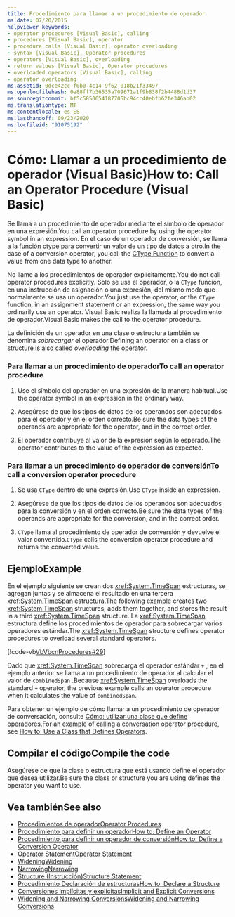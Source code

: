 ```yaml
---
title: Procedimiento para llamar a un procedimiento de operador
ms.date: 07/20/2015
helpviewer_keywords:
- operator procedures [Visual Basic], calling
- procedures [Visual Basic], operator
- procedure calls [Visual Basic], operator overloading
- syntax [Visual Basic], Operator procedures
- operators [Visual Basic], overloading
- return values [Visual Basic], Operator procedures
- overloaded operators [Visual Basic], calling
- operator overloading
ms.assetid: 0dce42cc-f0b0-4c14-9f62-018b21f33497
ms.openlocfilehash: 0e88ff7b36535a709671a1f9b838f2b4488d1d37
ms.sourcegitcommit: bf5c5850654187705bc94cc40ebfb62fe346ab02
ms.translationtype: MT
ms.contentlocale: es-ES
ms.lasthandoff: 09/23/2020
ms.locfileid: "91075192"
---
```

# <a name="how-to-call-an-operator-procedure-visual-basic"></a><span data-ttu-id="c5a47-102">Cómo: Llamar a un procedimiento de operador (Visual Basic)</span><span class="sxs-lookup"><span data-stu-id="c5a47-102">How to: Call an Operator Procedure (Visual Basic)</span></span>

<span data-ttu-id="c5a47-103">Se llama a un procedimiento de operador mediante el símbolo de operador en una expresión.</span><span class="sxs-lookup"><span data-stu-id="c5a47-103">You call an operator procedure by using the operator symbol in an expression.</span></span> <span data-ttu-id="c5a47-104">En el caso de un operador de conversión, se llama a la [función ctype](../../../language-reference/functions/ctype-function.md) para convertir un valor de un tipo de datos a otro.</span><span class="sxs-lookup"><span data-stu-id="c5a47-104">In the case of a conversion operator, you call the [CType Function](../../../language-reference/functions/ctype-function.md) to convert a value from one data type to another.</span></span>  
  
 <span data-ttu-id="c5a47-105">No llame a los procedimientos de operador explícitamente.</span><span class="sxs-lookup"><span data-stu-id="c5a47-105">You do not call operator procedures explicitly.</span></span> <span data-ttu-id="c5a47-106">Solo se usa el operador, o la `CType` función, en una instrucción de asignación o una expresión, del mismo modo que normalmente se usa un operador.</span><span class="sxs-lookup"><span data-stu-id="c5a47-106">You just use the operator, or the `CType` function, in an assignment statement or an expression, the same way you ordinarily use an operator.</span></span> <span data-ttu-id="c5a47-107">Visual Basic realiza la llamada al procedimiento de operador.</span><span class="sxs-lookup"><span data-stu-id="c5a47-107">Visual Basic makes the call to the operator procedure.</span></span>  
  
 <span data-ttu-id="c5a47-108">La definición de un operador en una clase o estructura también se denomina *sobrecargar* el operador.</span><span class="sxs-lookup"><span data-stu-id="c5a47-108">Defining an operator on a class or structure is also called *overloading* the operator.</span></span>  
  
### <a name="to-call-an-operator-procedure"></a><span data-ttu-id="c5a47-109">Para llamar a un procedimiento de operador</span><span class="sxs-lookup"><span data-stu-id="c5a47-109">To call an operator procedure</span></span>  
  
1. <span data-ttu-id="c5a47-110">Use el símbolo del operador en una expresión de la manera habitual.</span><span class="sxs-lookup"><span data-stu-id="c5a47-110">Use the operator symbol in an expression in the ordinary way.</span></span>  
  
2. <span data-ttu-id="c5a47-111">Asegúrese de que los tipos de datos de los operandos son adecuados para el operador y en el orden correcto.</span><span class="sxs-lookup"><span data-stu-id="c5a47-111">Be sure the data types of the operands are appropriate for the operator, and in the correct order.</span></span>  
  
3. <span data-ttu-id="c5a47-112">El operador contribuye al valor de la expresión según lo esperado.</span><span class="sxs-lookup"><span data-stu-id="c5a47-112">The operator contributes to the value of the expression as expected.</span></span>  
  
### <a name="to-call-a-conversion-operator-procedure"></a><span data-ttu-id="c5a47-113">Para llamar a un procedimiento de operador de conversión</span><span class="sxs-lookup"><span data-stu-id="c5a47-113">To call a conversion operator procedure</span></span>  
  
1. <span data-ttu-id="c5a47-114">Se usa `CType` dentro de una expresión.</span><span class="sxs-lookup"><span data-stu-id="c5a47-114">Use `CType` inside an expression.</span></span>  
  
2. <span data-ttu-id="c5a47-115">Asegúrese de que los tipos de datos de los operandos son adecuados para la conversión y en el orden correcto.</span><span class="sxs-lookup"><span data-stu-id="c5a47-115">Be sure the data types of the operands are appropriate for the conversion, and in the correct order.</span></span>  
  
3. <span data-ttu-id="c5a47-116">`CType` llama al procedimiento de operador de conversión y devuelve el valor convertido.</span><span class="sxs-lookup"><span data-stu-id="c5a47-116">`CType` calls the conversion operator procedure and returns the converted value.</span></span>  
  
## <a name="example"></a><span data-ttu-id="c5a47-117">Ejemplo</span><span class="sxs-lookup"><span data-stu-id="c5a47-117">Example</span></span>  

 <span data-ttu-id="c5a47-118">En el ejemplo siguiente se crean dos <xref:System.TimeSpan> estructuras, se agregan juntas y se almacena el resultado en una tercera <xref:System.TimeSpan> estructura.</span><span class="sxs-lookup"><span data-stu-id="c5a47-118">The following example creates two <xref:System.TimeSpan> structures, adds them together, and stores the result in a third <xref:System.TimeSpan> structure.</span></span> <span data-ttu-id="c5a47-119">La <xref:System.TimeSpan> estructura define los procedimientos de operador para sobrecargar varios operadores estándar.</span><span class="sxs-lookup"><span data-stu-id="c5a47-119">The <xref:System.TimeSpan> structure defines operator procedures to overload several standard operators.</span></span>  
  
 [!code-vb[VbVbcnProcedures#29](~/samples/snippets/visualbasic/VS_Snippets_VBCSharp/VbVbcnProcedures/VB/Class1.vb#29)]  
  
 <span data-ttu-id="c5a47-120">Dado que <xref:System.TimeSpan> sobrecarga el operador estándar `+` , en el ejemplo anterior se llama a un procedimiento de operador al calcular el valor de `combinedSpan` .</span><span class="sxs-lookup"><span data-stu-id="c5a47-120">Because <xref:System.TimeSpan> overloads the standard `+` operator, the previous example calls an operator procedure when it calculates the value of `combinedSpan`.</span></span>  
  
 <span data-ttu-id="c5a47-121">Para obtener un ejemplo de cómo llamar a un procedimiento de operador de conversación, consulte [Cómo: utilizar una clase que define operadores](./how-to-use-a-class-that-defines-operators.md).</span><span class="sxs-lookup"><span data-stu-id="c5a47-121">For an example of calling a conversation operator procedure, see [How to: Use a Class that Defines Operators](./how-to-use-a-class-that-defines-operators.md).</span></span>  
  
## <a name="compile-the-code"></a><span data-ttu-id="c5a47-122">Compilar el código</span><span class="sxs-lookup"><span data-stu-id="c5a47-122">Compile the code</span></span>  

 <span data-ttu-id="c5a47-123">Asegúrese de que la clase o estructura que está usando define el operador que desea utilizar.</span><span class="sxs-lookup"><span data-stu-id="c5a47-123">Be sure the class or structure you are using defines the operator you want to use.</span></span>  
  
## <a name="see-also"></a><span data-ttu-id="c5a47-124">Vea también</span><span class="sxs-lookup"><span data-stu-id="c5a47-124">See also</span></span>

- [<span data-ttu-id="c5a47-125">Procedimientos de operador</span><span class="sxs-lookup"><span data-stu-id="c5a47-125">Operator Procedures</span></span>](./operator-procedures.md)
- [<span data-ttu-id="c5a47-126">Procedimiento para definir un operador</span><span class="sxs-lookup"><span data-stu-id="c5a47-126">How to: Define an Operator</span></span>](./how-to-define-an-operator.md)
- [<span data-ttu-id="c5a47-127">Procedimiento para definir un operador de conversión</span><span class="sxs-lookup"><span data-stu-id="c5a47-127">How to: Define a Conversion Operator</span></span>](./how-to-define-a-conversion-operator.md)
- [<span data-ttu-id="c5a47-128">Operator Statement</span><span class="sxs-lookup"><span data-stu-id="c5a47-128">Operator Statement</span></span>](../../../language-reference/statements/operator-statement.md)
- [<span data-ttu-id="c5a47-129">Widening</span><span class="sxs-lookup"><span data-stu-id="c5a47-129">Widening</span></span>](../../../language-reference/modifiers/widening.md)
- [<span data-ttu-id="c5a47-130">Narrowing</span><span class="sxs-lookup"><span data-stu-id="c5a47-130">Narrowing</span></span>](../../../language-reference/modifiers/narrowing.md)
- [<span data-ttu-id="c5a47-131">Structure (Instrucción)</span><span class="sxs-lookup"><span data-stu-id="c5a47-131">Structure Statement</span></span>](../../../language-reference/statements/structure-statement.md)
- [<span data-ttu-id="c5a47-132">Procedimiento Declaración de estructuras</span><span class="sxs-lookup"><span data-stu-id="c5a47-132">How to: Declare a Structure</span></span>](../data-types/how-to-declare-a-structure.md)
- [<span data-ttu-id="c5a47-133">Conversiones implícitas y explícitas</span><span class="sxs-lookup"><span data-stu-id="c5a47-133">Implicit and Explicit Conversions</span></span>](../data-types/implicit-and-explicit-conversions.md)
- [<span data-ttu-id="c5a47-134">Widening and Narrowing Conversions</span><span class="sxs-lookup"><span data-stu-id="c5a47-134">Widening and Narrowing Conversions</span></span>](../data-types/widening-and-narrowing-conversions.md)

